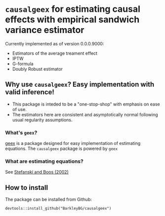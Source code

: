 
# `causalgeex` for estimating causal effects with empirical sandwich variance estimator

Currently implemented as of version 0.0.0.9000:

- Estimators of the average treament effect
- IPTW
- G-formula
- Doubly Robust estimator

## Why use `causalgeex`? Easy implementation with valid inference!

- This package is inteded to be a "one-stop-shop" with emphasis on ease of use.
- The estimators here are consistent and asymptotically normal following usual regularity assumptions.


### What's `geex`?

[geex](https://cran.r-project.org/web/packages/geex/index.html) is a package designed for easy implementation of estimating equations. The `causalgeex` package is powered by `geex`

### What are estimating equations?

See [Stefanski and Boos (2002)](http://www.jstor.org/stable/3087324?seq=1#page_scan_tab_contents)

## How to install

The package can be installed from Github:

`devtools::install_github("BarkleyBG/causalgeex")`
